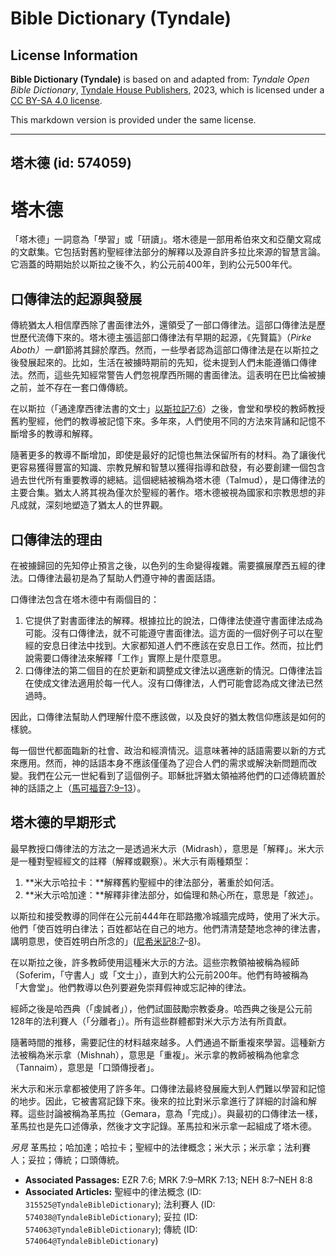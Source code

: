 # Bible Dictionary (Tyndale)

## License Information

**Bible Dictionary (Tyndale)** is based on and adapted from: _Tyndale Open Bible Dictionary_, [Tyndale House Publishers](https://tyndaleopenresources.com/), 2023, which is licensed under a [CC BY-SA 4.0 license](https://creativecommons.org/licenses/by-sa/4.0/legalcode.en).

This markdown version is provided under the same license.



--------------------------------

## 塔木德 (id: 574059)

塔木德
===

「塔木德」一詞意為「學習」或「研讀」。塔木德是一部用希伯來文和亞蘭文寫成的文獻集。它包括對舊約聖經律法部分的解釋以及源自許多拉比來源的智慧言論。它涵蓋的時期始於以斯拉之後不久，約公元前400年，到約公元500年代。

口傳律法的起源與發展
----------

傳統猶太人相信摩西除了書面律法外，還領受了一部口傳律法。這部口傳律法是歷世歷代流傳下來的。塔木德主張這部口傳律法有早期的起源，《先賢篇》（*Pirke Aboth）一章*1節將其歸於摩西。然而，一些學者認為這部口傳律法是在以斯拉之後發展起來的。比如，生活在被擄時期前的先知，從未提到人們未能遵循口傳律法。然而，這些先知經常警告人們忽視摩西所賜的書面律法。這表明在巴比倫被擄之前，並不存在一套口傳傳統。

在以斯拉（「通達摩西律法書的文士」[以斯拉記7:6](https://ref.ly/Ezra7:6)）之後，會堂和學校的教師教授舊約聖經，他們的教導被記憶下來。多年來，人們使用不同的方法來背誦和記憶不斷增多的教導和解釋。

隨著更多的教導不斷增加，即使是最好的記憶也無法保留所有的材料。為了讓後代更容易獲得豐富的知識、宗教見解和智慧以獲得指導和啟發，有必要創建一個包含過去世代所有重要教導的總結。這個總結被稱為塔木德（Talmud），是口傳律法的主要合集。猶太人將其視為僅次於聖經的著作。塔木德被視為國家和宗教思想的非凡成就，深刻地塑造了猶太人的世界觀。

口傳律法的理由
-------

在被擄歸回的先知停止預言之後，以色列的生命變得複雜。需要擴展摩西五經的律法。口傳律法最初是為了幫助人們遵守神的書面話語。

口傳律法包含在塔木德中有兩個目的：

1. 它提供了對書面律法的解釋。根據拉比的說法，口傳律法使遵守書面律法成為可能。沒有口傳律法，就不可能遵守書面律法。這方面的一個好例子可以在聖經的安息日律法中找到。大家都知道人們不應該在安息日工作。然而，拉比們說需要口傳律法來解釋「工作」實際上是什麼意思。
2. 口傳律法的第二個目的在於更新和調整成文律法以適應新的情況。口傳律法旨在使成文律法適用於每一代人。沒有口傳律法，人們可能會認為成文律法已然過時。

因此，口傳律法幫助人們理解什麼不應該做，以及良好的猶太教信仰應該是如何的樣貌。

每一個世代都面臨新的社會、政治和經濟情況。這意味著神的話語需要以新的方式來應用。然而，神的話語本身不應該僅僅為了迎合人們的需求或解決新問題而改變。我們在公元一世紀看到了這個例子。耶穌批評猶太領袖將他們的口述傳統置於神的話語之上（[馬可福音7:9–13](https://ref.ly/Mark7:9-Mark7:13)）。

塔木德的早期形式
--------

最早教授口傳律法的方法之一是透過米大示（Midrash），意思是「解釋」。米大示是一種對聖經經文的註釋（解釋或觀察）。米大示有兩種類型：

1. **米大示哈拉卡：**解釋舊約聖經中的律法部分，著重於如何活。
2. **米大示哈加達：**解釋非律法部分，如倫理和熱心所在，意思是「敘述」。

以斯拉和接受教導的同伴在公元前444年在耶路撒冷城牆完成時，使用了米大示。他們「使百姓明白律法；百姓都站在自己的地方。他們清清楚楚地念神的律法書，講明意思，使百姓明白所念的」([尼希米記8:7](https://ref.ly/Neh8:7-Neh8:8)–[8](https://ref.ly/Neh8:7-Neh8:8))。

在以斯拉之後，許多教師使用這種米大示的方法。這些宗教領袖被稱為經師（Soferim，「守書人」或「文士」），直到大約公元前200年。他們有時被稱為「大會堂」。他們教導以色列要避免崇拜假神或忘記神的律法。

經師之後是哈西典（「虔誠者」），他們試圖鼓勵宗教委身。哈西典之後是公元前128年的法利賽人（「分離者」）。所有這些群體都對米大示方法有所貢獻。

隨著時間的推移，需要記住的材料越來越多。人們通過不斷重複來學習。這種新方法被稱為米示拿（Mishnah），意思是「重複」。米示拿的教師被稱為他拿念（Tannaim），意思是「口頭傳授者」。

米大示和米示拿都被使用了許多年。口傳律法最終發展龐大到人們難以學習和記憶的地步。因此，它被書寫記錄下來。後來的拉比對米示拿進行了詳細的討論和解釋。這些討論被稱為革馬拉（Gemara，意為「完成」）。與最初的口傳律法一樣，革馬拉也是先口述傳承，然後才文字記錄。革馬拉和米示拿一起組成了塔木德。

*另見* 革馬拉；哈加達；哈拉卡；聖經中的法律概念；米大示；米示拿；法利賽人；妥拉；傳統；口頭傳統。

* **Associated Passages:** EZR 7:6; MRK 7:9–MRK 7:13; NEH 8:7–NEH 8:8
* **Associated Articles:** 聖經中的律法概念 (ID: `315525@TyndaleBibleDictionary`); 法利賽人 (ID: `574038@TyndaleBibleDictionary`); 妥拉 (ID: `574063@TyndaleBibleDictionary`); 傳統 (ID: `574064@TyndaleBibleDictionary`)

